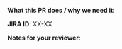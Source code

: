 <!-- !!!! README !!!! Please fill this out. -->


<!-- A short description of what your PR does and what it solves. -->
**What this PR does / why we need it**: 

<!-- Feel free to omit if outside contributor, e.g. N/A -->
**JIRA ID**: XX-XX

<!-- Notes that may be helpful for anyone reviewing this PR -->
**Notes for your reviewer**:
